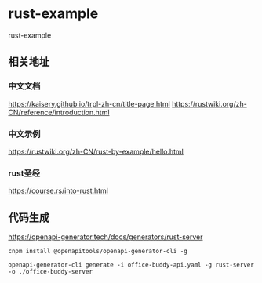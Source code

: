 # rust-example
rust-example

## 相关地址
### 中文文档
https://kaisery.github.io/trpl-zh-cn/title-page.html
https://rustwiki.org/zh-CN/reference/introduction.html
### 中文示例
https://rustwiki.org/zh-CN/rust-by-example/hello.html
### rust圣经
https://course.rs/into-rust.html



## 代码生成
https://openapi-generator.tech/docs/generators/rust-server

``` shell
cnpm install @openapitools/openapi-generator-cli -g

openapi-generator-cli generate -i office-buddy-api.yaml -g rust-server -o ./office-buddy-server
```